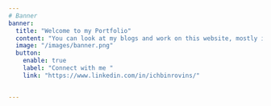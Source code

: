 ```yaml
---
# Banner
banner:
  title: "Welcome to my Portfolio"
  content: "You can look at my blogs and work on this website, mostly in the areas of Quantum materials, semiconductor devices, quantum machine learning and algorithms."
  image: "/images/banner.png"
  button:
    enable: true
    label: "Connect with me "
    link: "https://www.linkedin.com/in/ichbinrovins/"


---
```

